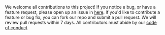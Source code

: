 We welcome all contributions to this project! If you notice a bug, or have a feature request, please open up an issue in [here](https://github.com/UBC-MDS/DSCI_532_L02_Group212_SocialMobilityProject/issues). If you'd like to contribute a feature or bug fix, you can fork our repo and submit a pull request. We will review pull requests within 7 days. All contributors must abide by our [code of conduct](https://github.com/UBC-MDS/DSCI_532_L02_Group212_SocialMobilityProject/blob/master/CODE_OF_CONDUCT.md).

